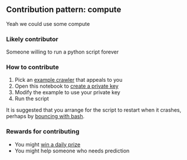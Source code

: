 

## Contribution pattern:  compute

Yeah we could use some compute

### Likely contributor

Someone willing to run a python script forever 

### How to contribute 

   1. Pick an [example crawler](https://github.com/microprediction/microprediction/tree/master/crawler_examples) that appeals to you
   2. Open this notebook to [create a private key](https://github.com/microprediction/microprediction/blob/master/notebook_examples/New_Key.ipynb)
   3. Modify the example to use your private key
   4. Run the script 
   
It is suggested that you arrange for the script to restart when it crashes, perhaps by [bouncing with bash](https://www.microprediction.com/bouncing). 

### Rewards for contributing 


  - You might [win a daily prize](https://www.microprediction.com/competitions/daily)
  - You might help someone who needs prediction 


